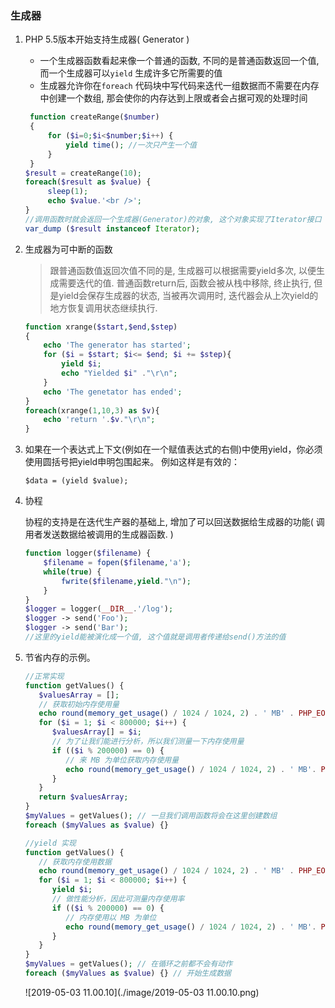 ### 生成器

1. PHP 5.5版本开始支持生成器( Generator )

   * 一个生成器函数看起来像一个普通的函数, 不同的是普通函数返回一个值, 而一个生成器可以`yield` 生成许多它所需要的值
   * 生成器允许你在`foreach` 代码块中写代码来迭代一组数据而不需要在内存中创建一个数组, 那会使你的内存达到上限或者会占据可观的处理时间

   ```php
    function createRange($number)
    {
        for ($i=0;$i<$number;$i++) {
            yield time(); //一次只产生一个值
        }
    }
   $result = createRange(10);
   foreach($result as $value) {
        sleep(1);
        echo $value.'<br />';
   }
   //调用函数时就会返回一个生成器(Generator)的对象, 这个对象实现了Iterator接口
   var_dump ($result instanceof Iterator);
   ```

2. 生成器为可中断的函数

   > 跟普通函数值返回次值不同的是, 生成器可以根据需要yield多次, 以便生成需要迭代的值. 普通函数return后, 函数会被从栈中移除, 终止执行, 但是yield会保存生成器的状态, 当被再次调用时, 迭代器会从上次yield的地方恢复调用状态继续执行.

   ```php
   function xrange($start,$end,$step)
   {
       echo 'The generator has started';
       for ($i = $start; $i<= $end; $i += $step){
           yield $i;
           echo "Yielded $i" ."\r\n";
       }
       echo 'The genetator has ended';
   }
   foreach(xrange(1,10,3) as $v){
       echo 'return '.$v."\r\n";
   }
   ```

3. 如果在一个表达式上下文(例如在一个赋值表达式的右侧)中使用yield，你必须使用圆括号把yield申明包围起来。 例如这样是有效的：

   `$data = (yield $value);`

4. 协程

   协程的支持是在迭代生产器的基础上, 增加了可以回送数据给生成器的功能( 调用者发送数据给被调用的生成器函数. ) 

   ```php
   function logger($filename) {
       $filename = fopen($filename,'a');
       while(true) {
           fwrite($filename,yield."\n");
       }
   }
   $logger = logger(__DIR__.'/log');
   $logger -> send('Foo');
   $logger -> send('Bar');
   //这里的yield能被演化成一个值, 这个值就是调用者传递给send()方法的值
   ```

5. 节省内存的示例。

   ```php
   //正常实现
   function getValues() {
      $valuesArray = [];
      // 获取初始内存使用量
      echo round(memory_get_usage() / 1024 / 1024, 2) . ' MB' . PHP_EOL;
      for ($i = 1; $i < 800000; $i++) {
         $valuesArray[] = $i;
         // 为了让我们能进行分析，所以我们测量一下内存使用量
         if (($i % 200000) == 0) {
            // 来 MB 为单位获取内存使用量
            echo round(memory_get_usage() / 1024 / 1024, 2) . ' MB'. PHP_EOL;
         }
      }
      return $valuesArray;
   }
   $myValues = getValues(); // 一旦我们调用函数将会在这里创建数组
   foreach ($myValues as $value) {}
   
   //yield 实现
   function getValues() {
      // 获取内存使用数据
      echo round(memory_get_usage() / 1024 / 1024, 2) . ' MB' . PHP_EOL;
      for ($i = 1; $i < 800000; $i++) {
         yield $i;
         // 做性能分析，因此可测量内存使用率
         if (($i % 200000) == 0) {
            // 内存使用以 MB 为单位
            echo round(memory_get_usage() / 1024 / 1024, 2) . ' MB'. PHP_EOL;
         }
      }
   }
   $myValues = getValues(); // 在循环之前都不会有动作
   foreach ($myValues as $value) {} // 开始生成数据
   ```

   ![2019-05-03 11.00.10](./image/2019-05-03 11.00.10.png)

